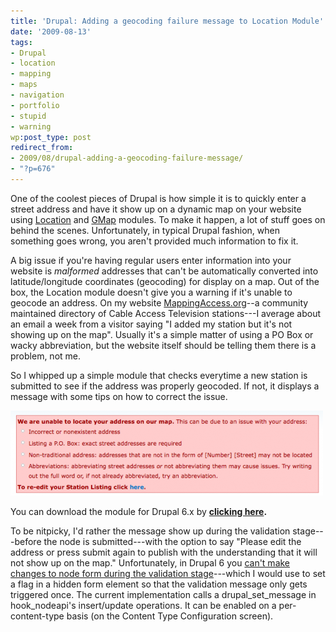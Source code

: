 ```yaml
---
title: 'Drupal: Adding a geocoding failure message to Location Module'
date: '2009-08-13'
tags:
- Drupal
- location
- mapping
- maps
- navigation
- portfolio
- stupid
- warning
wp:post_type: post
redirect_from:
- 2009/08/drupal-adding-a-geocoding-failure-message/
- "?p=676"
---
```


One of the coolest pieces of Drupal is how simple it is to quickly enter a street address and have it show up on a dynamic map on your website using [Location](http://drupal.org/project/location) and [GMap](http://drupal.org/project/gmap) modules. To make it happen, a lot of stuff goes on behind the scenes. Unfortunately, in typical Drupal fashion, when something goes wrong, you aren't provided much information to fix it.

A big issue if you're having regular users enter information into your website is _malformed_ addresses that can't be automatically converted into latitude/longitude coordinates (geocoding) for display on a map. Out of the box, the Location module doesn't give you a warning if it's unable to geocode an address. On my website [MappingAccess.org](http://mappingaccess.org)--a community maintained directory of Cable Access Television stations---I average about an email a week from a visitor saying "I added my station but it's not showing up on the map". Usually it's a simple matter of using a PO Box or wacky abbreviation, but the website itself should be telling them there is a problem, not me.

So I whipped up a simple module that checks everytime a new station is submitted to see if the address was properly geocoded. If not, it displays a message with some tips on how to correct the issue.

![Geocode Warning Message](2009-08-13-Drupal-Adding-a-geocoding-failure-message-to-Location-Module/Picture-3-500x136.png "Geocode Warning Message")

You can download the module for Drupal 6.x by [**clicking here**](2009-08-13-Drupal-Adding-a-geocoding-failure-message-to-Location-Module/geocode_warn.zip)**.**

To be nitpicky, I'd rather the message show up during the validation stage---before the node is submitted---with the option to say "Please edit the address or press submit again to publish with the understanding that it will not show up on the map." Unfortunately, in Drupal 6 you [can't make changes to node form during the validation stage](http://drupal.org/node/241364)---which I would use to set a flag in a hidden form element so that the validation message only gets triggered once. The current implementation calls a drupal\_set\_message in hook\_nodeapi's insert/update operations. It can be enabled on a per-content-type basis (on the Content Type Configuration screen).
